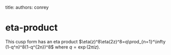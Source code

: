title: 
authors:
    conrey

eta-product
===========

This cusp form has an eta product $\eta(z)^8\eta(2z)^8=q\prod_{n=1}^\infty
(1-q^n)^8(1-q^{2n})^8$ where $q=\exp(2\pi i z)$. 
